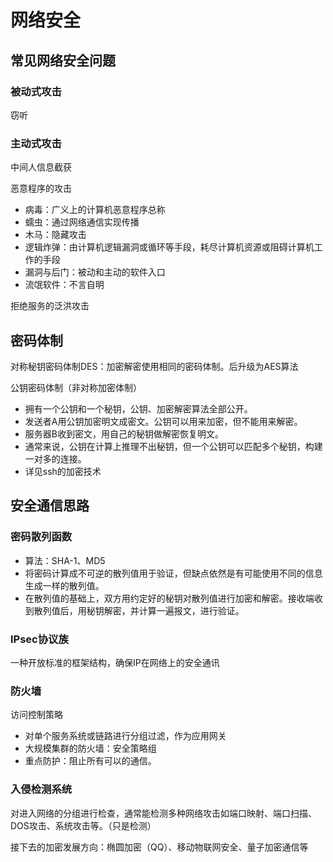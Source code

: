 # 网络安全
## 常见网络安全问题
### 被动式攻击
窃听
### 主动式攻击

中间人信息截获

恶意程序的攻击
  - 病毒：广义上的计算机恶意程序总称
  - 蠕虫：通过网络通信实现传播
  - 木马：隐藏攻击
  - 逻辑炸弹：由计算机逻辑漏洞或循环等手段，耗尽计算机资源或阻碍计算机工作的手段
  - 漏洞与后门：被动和主动的软件入口
  - 流氓软件：不言自明

拒绝服务的泛洪攻击

## 密码体制
对称秘钥密码体制DES：加密解密使用相同的密码体制。后升级为AES算法

公钥密码体制（非对称加密体制）
  - 拥有一个公钥和一个秘钥，公钥、加密解密算法全部公开。
  - 发送者A用公钥加密明文成密文。公钥可以用来加密，但不能用来解密。
  - 服务器B收到密文，用自己的秘钥做解密恢复明文。
  - 通常来说，公钥在计算上推理不出秘钥，但一个公钥可以匹配多个秘钥，构建一对多的连接。
  - 详见ssh的加密技术

## 安全通信思路
###  密码散列函数
- 算法：SHA-1、MD5
- 将密码计算成不可逆的散列值用于验证，但缺点依然是有可能使用不同的信息生成一样的散列值。
- 在散列值的基础上，双方用约定好的秘钥对散列值进行加密和解密。接收端收到散列值后，用秘钥解密，并计算一遍报文，进行验证。
  
###  IPsec协议族
一种开放标准的框架结构，确保IP在网络上的安全通讯

###  防火墙
访问控制策略

- 对单个服务系统或链路进行分组过滤，作为应用网关
- 大规模集群的防火墙：安全策略组
- 重点防护：阻止所有可以的通信。

### 入侵检测系统
对进入网络的分组进行检查，通常能检测多种网络攻击如端口映射、端口扫描、DOS攻击、系统攻击等。（只是检测）


接下去的加密发展方向：椭圆加密（QQ）、移动物联网安全、量子加密通信等
